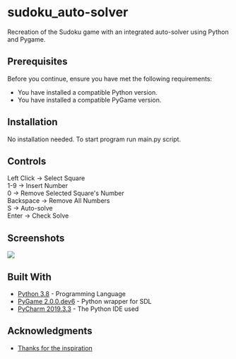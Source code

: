 # sudoku_auto-solver
Recreation of the Sudoku game with an integrated auto-solver using Python and Pygame.

## Prerequisites

Before you continue, ensure you have met the following requirements:

* You have installed a compatible Python version.
* You have installed a compatible PyGame version.

## Installation

No installation needed. To start program run main.py script.

## Controls

Left Click -> Select Square  
1-9 -> Insert Number  
0 -> Remove Selected Square's Number  
Backspace -> Remove All Numbers  
S -> Auto-solve  
Enter -> Check Solve  

## Screenshots

![](https://i.imgur.com/fXtVMPr.png)

## Built With

* [Python 3.8](https://www.python.org/) - Programming Language
* [PyGame 2.0.0.dev6](https://www.pygame.org/docs/) - Python wrapper for SDL
* [PyCharm 2019.3.3](https://www.jetbrains.com/pycharm/) - The Python IDE used

## Acknowledgments

* [Thanks for the inspiration](https://www.youtube.com/watch?v=jl5yUEdekEM)
